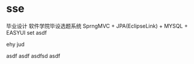 # sse
毕业设计 软件学院毕设选题系统
SprngMVC + JPA(EclipseLink) + MYSQL + EASYUI 
set
asdf

ehy jud

asdf
asdf
asdfsd
asdf
